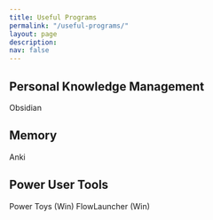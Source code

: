 ```yaml
---
title: Useful Programs
permalink: "/useful-programs/"
layout: page
description: 
nav: false
---
```


## Personal Knowledge Management
Obsidian

## Memory
Anki

## Power User Tools
Power Toys (Win)
FlowLauncher (Win)